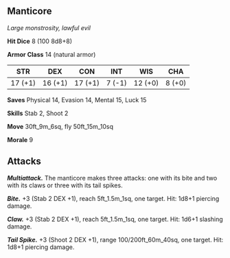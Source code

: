 ## Manticore

*Large monstrosity, lawful evil*

**Hit Dice** 8 (100 8d8+8)

**Armor Class** 14 (natural armor)

| STR     | DEX     | CON     | INT     | WIS     | CHA     |
|---------|---------|---------|---------|---------|---------|
| 17 (+1) | 16 (+1) | 17 (+1) |  7 (-1) | 12 (+0) |  8 (+0) |

**Saves** Physical 14, Evasion 14, Mental 15, Luck 15

**Skills** Stab 2, Shoot 2

**Move** 30ft_9m_6sq, fly 50ft_15m_10sq

**Morale** 9

## Attacks

***Multiattack.*** The manticore makes three attacks: one with its bite and two with its claws or three with its tail spikes.

***Bite.*** +3 (Stab 2 DEX +1), reach 5ft_1.5m_1sq, one target. Hit: 1d8+1 piercing damage.

***Claw.*** +3 (Stab 2 DEX +1), reach 5ft_1.5m_1sq, one target. Hit: 1d6+1 slashing damage.

***Tail Spike.*** +3 (Shoot 2 DEX +1), range 100/200ft_60m_40sq, one target. Hit: 1d8+1 piercing damage.

